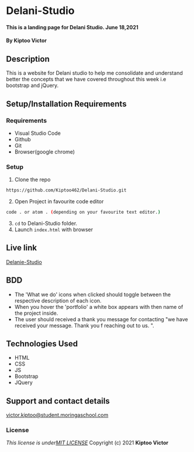 # Delani-Studio
####  This is a landing page for Delani Studio.  June 18,2021
#### By **Kiptoo Victor**
## Description
This is a website for Delani studio to help me consolidate and understand better the concepts that we have covered throughout this week i.e bootstrap and jQuery.
## Setup/Installation Requirements
### Requirements
* Visual Studio Code
* Github
* Git
* Browser(google chrome)
  

### Setup
1. Clone the repo

```sh 
https://github.com/Kiptoo462/Delani-Studio.git
  ```
2. Open Project in favourite code editor

  ```sh
  code . or atom . (depending on your favourite text editor.)
  ```
3. `cd` to Delani-Studio folder.
4. Launch `index.html` with browser
## Live link
   [Delanie-Studio](https://github.com/Kiptoo462/Delani-Studio)
## BDD
 + The 'What we do'  icons when clicked should toggle between the respective description of each icon.
 + When you hover the 'portfolio' a white box appears with then name of the project inside.
 + The user should received a thank  you message  for contacting "we have received your message. Thank you f reaching out to us. ".
## Technologies Used
  *  HTML
  *  CSS
  *  JS
  *  Bootstrap
  *  JQuery

## Support and contact details
victor.kiptoo@student.moringaschool.com
### License
*This license is under[MIT LICENSE](LICENSE.md)*
Copyright (c) 2021 **Kiptoo Victor**